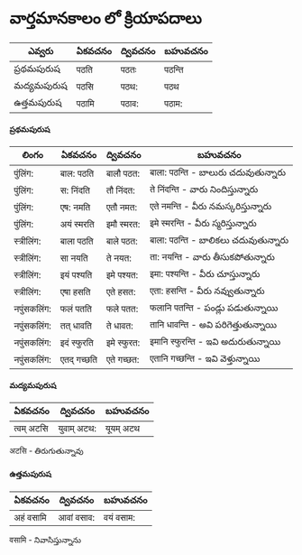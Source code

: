 # వార్తమానకాలం లో  క్రియాపదాలు 

ఎవ్వరు | ఏకవచనం     | ద్వివచనం     | బహువచనం 
-------------|---------------|---------------|-----------
ప్రథమపురుష | पठति | पठतः | पठन्ति 
మద్యమపురుష | पठसि | पठथ: | पठथ 
ఉత్తమపురుష | पठामि | पठाव: | पठाम:



#### ప్రథమపురుష
లింగం   | ఏకవచనం     | ద్వివచనం     | బహువచనం 
-------------|---------------|---------------|-----------
 पुंलिंग: | बाल: पठति | बालौ पठत: | बाला: पठन्ति - బాలురు చదువుతున్నారు 
 पुंलिंग: | स: निंदति | तौ निंदत: | ते निंदन्ति - వారు  నిందిస్తున్నారు 
 पुंलिंग: | एष: नमति | एतौ नमत: | एते नमन्ति - వీరు నమస్కరిస్తున్నారు 
 पुंलिंग: | अयं स्मरति  | इमौ स्मरत: | इमे स्मरन्ति - వీరు స్మరిస్తున్నారు 
 स्त्रीलिंग: | बाला पठति | बाले पठत: | बाला: पठन्ति - బాలికలు చదువుతున్నారు 
 स्त्रीलिंग: | सा नयति | ते नयत: | ता: नयन्ति - వారు తీసుకపోతున్నారు 
 स्त्रीलिंग: | इयं पश्यति | इमे पश्यत: | इमा: पश्यन्ति - వీరు చూస్తున్నారు 
 स्त्रीलिंग: | एषा हसति | एते हसत: | एता: हसन्ति - వీరు నవ్వుతున్నారు 
 नपुंसकलिंग: | फलं पतति | फले पतत: | फलानि पतन्ति - పండ్లు పడుతున్నాయి 
 नपुंसकलिंग: | तत् धावति | ते धावत: | तानि धावन्ति - అవి పరిగెత్తుతున్నాయి 
 नपुंसकलिंग: | इदं स्फुरति | इमे स्फुरत: | इमानि स्फुरन्ति - ఇవి అదురుతున్నాయి 
 नपुंसकलिंग: | एतद् गच्छति | एते गच्छत: | एतानि गच्छन्ति - ఇవి వెళ్తున్నాయి 

 #### మద్యమపురుష
 ఏకవచనం     | ద్వివచనం     | బహువచనం 
 ---------------|---------------|-----------
त्वम् अटसि |  युवाम् अटथ: | यूयम् अटथ 

अटसि - తిరుగుతున్నావు
 
 #### ఉత్తమపురుష 
 ఏకవచనం     | ద్వివచనం     | బహువచనం 
 ---------------|---------------|-----------
अहं वसामि  | आवां वसाव:  |  वयं वसाम:

वसामि - నివాసిస్తున్నాను 